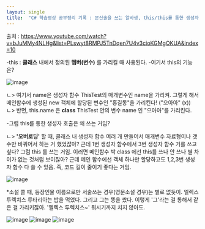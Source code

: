 ```yaml
---
layout: single
title:  "C# 학습영상 공부정리 기록 : 분신술을 쓰는 알바생, this/this를 통한 생성자 호출"
---
```


출처 : https://www.youtube.com/watch?v=bJuMMy4NLHg&list=PLswyt8RMPJ5TnDqen7U4v3cioKGMgOKUA&index=10

-this : **클래스** 내에서 정의된 **멤버(변수)** 를 가리킬 때 사용된다. 
-여기서 this의 기능은?

![image](https://user-images.githubusercontent.com/78286797/220877751-9adbb8ca-8b3d-413d-8cde-0fe4b4fab177.png)

ㄴ> 여기서 name은 생성자 함수 ThisTest의 매개변수인 name을 가리켜. 그렇게 해서 메인함수에 생성된 new 객체에 할당된 변수인 "홍길동"을 가리킨다! ("으아아" (x))  
ㄴ> 반면, this.name 은 **class** ThisTest 안의 변수 name 인 "으아아"를 가리킨다. 

-그럼 this를 통한 생성자 호출은 왜 쓰는 거임? 

ㄴ> **'오버로딩'** 할 때, 클래스 내 생성자 함수 여러 개 만들어서 매개변수 자료형이나 갯수만 바꿔어서 하는 거 했었잖아? 근데 1번 생성자 함수에서 3번 생성자 함수 거를 쓰고 싶다? 
그럼 this 를 쓰는 거임. 이러면 메인함수 박 class 에선 this를 쓰나 안 쓰나 별 차이가 없는 것처럼 보이잖아? 근데 메인 함수에선 객체 하나만 할당하고도 1,2,3번 생성자 함수
다 쓸 수 있음. 즉, 코드 길이 줄이기 좋다는 거임. 

![image](https://user-images.githubusercontent.com/78286797/220879781-3e1752d2-b0f6-4fd1-827c-6feb455f6a02.png)


*소설 쓸 때, 등장인물 이름으로만 서술쓰는 경우(영문소설 경우)는 별로 없듯이. 엘렉스 투렉치스 루타리아는 밥을 먹었다. 그리고 그는 똥을 쌌다. 
이렇게 '그'라는 걸 통해서 같은 걸 가리키잖아. '엘렉스 투렉치스~' 뭐시기까지 치지 않아도. 

![image](https://user-images.githubusercontent.com/78286797/220882836-e1906903-269f-48d7-9648-070b912974ff.png)
![image](https://user-images.githubusercontent.com/78286797/220883076-78ae2c6f-af2c-4b11-9a6b-fe8878f67bec.png)
![image](https://user-images.githubusercontent.com/78286797/220882996-293149b5-81d3-42df-a4bd-281e95754479.png)

